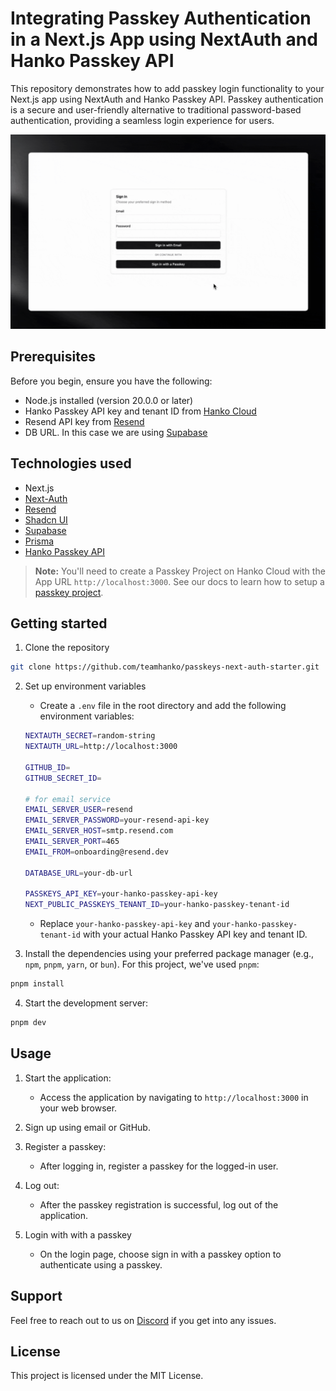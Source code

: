 # Integrating Passkey Authentication in a Next.js App using NextAuth and Hanko Passkey API

This repository demonstrates how to add passkey login functionality to your Next.js app using NextAuth and Hanko Passkey API. Passkey authentication is a secure and user-friendly alternative to traditional password-based authentication, providing a seamless login experience for users.

![Passkey demo](/passkey.gif)

## Prerequisites

Before you begin, ensure you have the following:

- Node.js installed (version 20.0.0 or later)
- Hanko Passkey API key and tenant ID from [Hanko Cloud](https://cloud.hanko.io/)
- Resend API key from [Resend](https://resend.com/)
- DB URL. In this case we are using [Supabase](https://supabase.com/)

## Technologies used

- Next.js
- [Next-Auth](https://authjs.dev/) 
- [Resend](https://resend.com/)
- [Shadcn UI](https://ui.shadcn.com/)
- [Supabase](https://supabase.com/)
- [Prisma](https://www.prisma.io/)
- [Hanko Passkey API](https://www.hanko.io/features/hanko-passkey-api)

> **Note:**
> You'll need to create a Passkey Project on Hanko Cloud with the App URL `http://localhost:3000`. See our docs to learn how to setup a [passkey project](https://docs.hanko.io/passkey-api/setup-passkey-project).

## Getting started

1. Clone the repository

```bash
git clone https://github.com/teamhanko/passkeys-next-auth-starter.git
```

2. Set up environment variables

   * Create a `.env` file in the root directory and add the following environment variables:

    ```sh
    NEXTAUTH_SECRET=random-string
    NEXTAUTH_URL=http://localhost:3000

    GITHUB_ID=
    GITHUB_SECRET_ID=

    # for email service
    EMAIL_SERVER_USER=resend
    EMAIL_SERVER_PASSWORD=your-resend-api-key
    EMAIL_SERVER_HOST=smtp.resend.com
    EMAIL_SERVER_PORT=465
    EMAIL_FROM=onboarding@resend.dev

    DATABASE_URL=your-db-url

    PASSKEYS_API_KEY=your-hanko-passkey-api-key
    NEXT_PUBLIC_PASSKEYS_TENANT_ID=your-hanko-passkey-tenant-id
    ```

   * Replace `your-hanko-passkey-api-key` and `your-hanko-passkey-tenant-id` with your actual Hanko Passkey API key and tenant ID.

1. Install the dependencies using your preferred package manager (e.g., `npm`, `pnpm`, `yarn`, or `bun`). For this project, we've used `pnpm`:

```bash
pnpm install
```

4. Start the development server:

```bash
pnpm dev
```

## Usage

1. Start the application:

   - Access the application by navigating to `http://localhost:3000` in your web browser.

2. Sign up using email or GitHub.

3. Register a passkey:

   - After logging in, register a passkey for the logged-in user.

4. Log out:

   - After the passkey registration is successful, log out of the application.

5. Login with with a passkey

   - On the login page, choose sign in with a passkey option to authenticate using a passkey.

## Support

Feel free to reach out to us on [Discord](https://hanko.io/community) if you get into any issues.

## License

This project is licensed under the MIT License.

